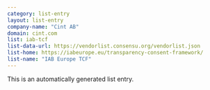 ```yaml
---
category: list-entry
layout: list-entry
company-name: "Cint AB"
domain: cint.com
list: iab-tcf
list-data-url: https://vendorlist.consensu.org/vendorlist.json
list-home: https://iabeurope.eu/transparency-consent-framework/
list-name: "IAB Europe TCF"
---
```


This is an automatically generated list entry.
